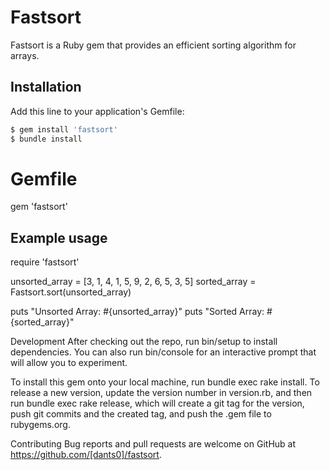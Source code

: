 # Fastsort

Fastsort is a Ruby gem that provides an efficient sorting algorithm for arrays.

## Installation

Add this line to your application's Gemfile:

```ruby
$ gem install 'fastsort'
$ bundle install
```

# Gemfile

gem 'fastsort'

## Example usage
require 'fastsort'

unsorted_array = [3, 1, 4, 1, 5, 9, 2, 6, 5, 3, 5]
sorted_array = Fastsort.sort(unsorted_array)

puts "Unsorted Array: #{unsorted_array}"
puts "Sorted Array: #{sorted_array}"

Development
After checking out the repo, run bin/setup to install dependencies. You can also run bin/console for an interactive prompt that will allow you to experiment.

To install this gem onto your local machine, run bundle exec rake install. To release a new version, update the version number in version.rb, and then run bundle exec rake release, which will create a git tag for the version, push git commits and the created tag, and push the .gem file to rubygems.org.

Contributing
Bug reports and pull requests are welcome on GitHub at https://github.com/[dants0]/fastsort.